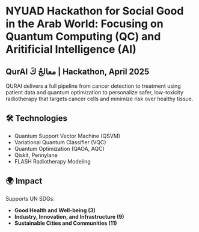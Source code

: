 # NYUAD Hackathon for Social Good in the Arab World: Focusing on Quantum Computing (QC) and Aritificial Intelligence (AI)
## QurAI معالجُ كَ | Hackathon, April 2025

QURAI delivers a full pipeline from cancer detection to treatment using patient data and quantum optimization to personalize safer, low-toxicity radiotherapy that targets cancer cells and minimize risk over healthy tissue. 

## 🛠 Technologies
- Quantum Support Vector Machine (QSVM)  
- Variational Quantum Classifier (VQC)  
- Quantum Optimization (QAOA, AQC)  
- Qiskit, Pennylane  
- FLASH Radiotherapy Modeling

## 🌍 Impact
Supports UN SDGs:  
- **Good Health and Well-being (3)**  
- **Industry, Innovation, and Infrastructure (9)**  
- **Sustainable Cities and Communities (11)**
